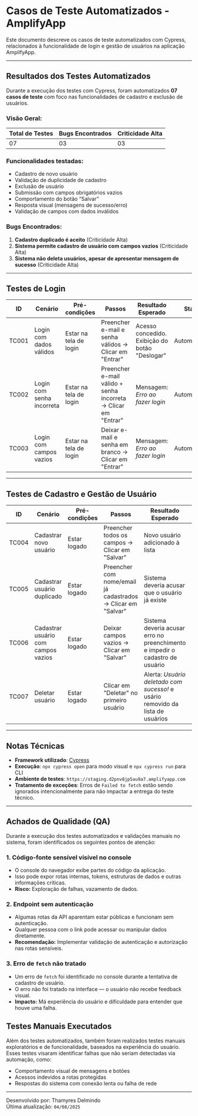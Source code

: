 # Casos de Teste Automatizados - AmplifyApp

Este documento descreve os casos de teste automatizados com Cypress, relacionados à funcionalidade de login e gestão de usuários na aplicação AmplifyApp.


---

## Resultados dos Testes Automatizados

Durante a execução dos testes com Cypress, foram automatizados **07 casos de teste** com foco nas funcionalidades de cadastro e exclusão de usuários.

### Visão Geral:

| Total de Testes | Bugs Encontrados | Criticidade Alta |
|-----------------|------------------|------------------|
| 07              | 03               | 03               |

### Funcionalidades testadas:
- Cadastro de novo usuário
- Validação de duplicidade de cadastro
- Exclusão de usuário
- Submissão com campos obrigatórios vazios
- Comportamento do botão “Salvar”
- Resposta visual (mensagens de sucesso/erro)
- Validação de campos com dados inválidos

### Bugs Encontrados:
1. **Cadastro duplicado é aceito** (Criticidade Alta)
2. **Sistema permite cadastro de usuário com campos vazios** (Criticidade Alta)
3. **Sistema não deleta usuários, apesar de apresentar mensagem de sucesso** (Criticidade Alta)

---

## Testes de Login

| ID     | Cenário                            | Pré-condições         | Passos                                                                 | Resultado Esperado                                | Status        |
|--------|-------------------------------------|------------------------|------------------------------------------------------------------------|---------------------------------------------------|----------------|
| TC001  | Login com dados válidos            | Estar na tela de login | Preencher e-mail e senha válidos → Clicar em "Entrar"                  | Acesso concedido. Exibição do botão "Deslogar"    | Automatizado |
| TC002  | Login com senha incorreta          | Estar na tela de login | Preencher e-mail válido + senha incorreta → Clicar em "Entrar"         | Mensagem: *Erro ao fazer login*                   | Automatizado |
| TC003  | Login com campos vazios            | Estar na tela de login | Deixar e-mail e senha em branco → Clicar em "Entrar"                   | Mensagem: *Erro ao fazer login*                   | Automatizado |

---

## Testes de Cadastro e Gestão de Usuário

| ID     | Cenário                            | Pré-condições       | Passos                                                                 | Resultado Esperado                                     | Status        |
|--------|-------------------------------------|----------------------|------------------------------------------------------------------------|--------------------------------------------------------|----------------|
| TC004  | Cadastrar novo usuário             | Estar logado         | Preencher todos os campos → Clicar em "Salvar"                         | Novo usuário adicionado à lista                       | Automatizado |
| TC005  | Cadastrar usuário duplicado | Estar logado         | Preencher com nome/email já cadastrados → Clicar em "Salvar"          | Sistema deveria acusar que o usuário já existe | Automatizado |
| TC006  | Cadastrar usuário com campos vazios        | Estar logado         | Deixar campos vazios → Clicar em "Salvar"                              | Sistema deveria acusar erro no preenchimento e impedir o cadastro de usuário | Automatizado |
| TC007  | Deletar usuário                    | Estar logado         | Clicar em "Deletar" no primeiro usuário | Alerta: *Usuário deletado com sucesso!* e usário removido da lista de usuários | Automatizado |

---

##  Notas Técnicas

- **Framework utilizado**: [Cypress](https://www.cypress.io/)
- **Execução**: `npx cypress open` para modo visual e `npx cypress run` para CLI
- **Ambiente de testes**: `https://staging.d2pnv8jp5au9a7.amplifyapp.com`
- **Tratamento de exceções**: Erros de `Failed to fetch` estão sendo ignorados intencionalmente para não impactar a entrega do teste técnico.

---

## Achados de Qualidade (QA)

Durante a execução dos testes automatizados e validações manuais no sistema, foram identificados os seguintes pontos de atenção:

###  1. Código-fonte sensível visível no console
- O console do navegador exibe partes do código da aplicação.
- Isso pode expor rotas internas, tokens, estruturas de dados e outras informações críticas.
- **Risco:** Exploração de falhas, vazamento de dados.

### 2. Endpoint sem autenticação
- Algumas rotas da API aparentam estar públicas e funcionam sem autenticação.
- Qualquer pessoa com o link pode acessar ou manipular dados diretamente.
- **Recomendação:** Implementar validação de autenticação e autorização nas rotas sensíveis.

### 3. Erro de `fetch` não tratado
- Um erro de `fetch` foi identificado no console durante a tentativa de cadastro de usuário.
- O erro não foi tratado na interface — o usuário não recebe feedback visual.
- **Impacto:** Má experiência do usuário e dificuldade para entender que houve uma falha.

## Testes Manuais Executados

Além dos testes automatizados, também foram realizados testes manuais exploratórios e de funcionalidade, baseados na experiência do usuário. Esses testes visaram identificar falhas que não seriam detectadas via automação, como:

- Comportamento visual de mensagens e botões
- Acessos indevidos a rotas protegidas
- Respostas do sistema com conexão lenta ou falha de rede

---

Desenvolvido por: Thamyres Delmindo  
Última atualização: `04/08/2025`

